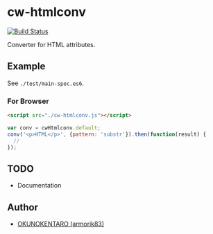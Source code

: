 # cw-htmlconv

[![Build Status](https://travis-ci.org/crescware/cw-attrconv.svg?branch=master)](https://travis-ci.org/crescware/cw-attrconv)

Converter for HTML attributes.

## Example
See `./test/main-spec.es6`.

### For Browser
```html
<script src="./cw-htmlconv.js"></script>
```

```js
var conv = cwHtmlconv.default;
conv('<p>HTML</p>', {pattern: 'substr'}).then(function(result) {
  //
});
```

## TODO
- Documentation

## Author
- [OKUNOKENTARO (armorik83)](https://github.com/armorik83)